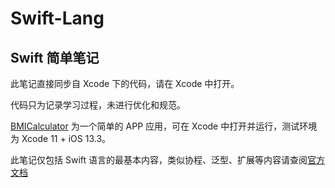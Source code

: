# Swift-Lang


## Swift 简单笔记


此笔记直接同步自 Xcode 下的代码，请在 Xcode 中打开。

代码只为记录学习过程，未进行优化和规范。

[BMICalculator](https://github.com/wcashew/Swift-Lang/tree/main/BMICalculator) 为一个简单的 APP 应用，可在 Xcode 中打开并运行，测试环境为 Xcode 11 + iOS 13.3。

此笔记仅包括 Swift 语言的最基本内容，类似协程、泛型、扩展等内容请查阅[官方文档](https://swift.org/documentation/)
